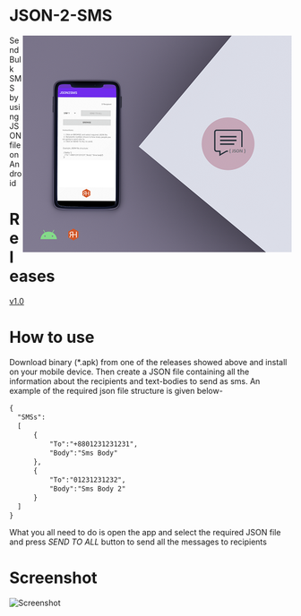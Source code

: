 # JSON-2-SMS
<img align="right" alt="GIF" src="https://github.com/rifat-hossain/rifat-hossain.github.io/blob/master/images/json2sms2.png?raw=true"/>
Send Bulk SMS by using JSON file on Android

# Releases
[v1.0](https://github.com/rifat-hossain/JSON-2-SMS/releases/tag/1.0)

# How to use
Download binary (\*.apk) from one of the releases showed above and install on your mobile device. Then create a JSON file containing all the information about the recipients and text-bodies to send as sms. An example of the required json file structure is given below-
```
{
  "SMSs":
  [
      {
          "To":"+8801231231231",
          "Body":"Sms Body"
      },
      {
          "To":"01231231232",
          "Body":"Sms Body 2"
      }
  ]
}
```
What you all need to do is open the app and select the required JSON file and press *SEND TO ALL* button to send all the messages to recipients
# Screenshot
![Screenshot](https://rifat-hossain.github.io/images/json2sms.png)
